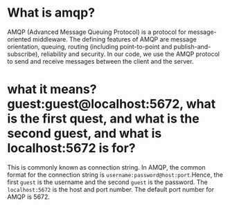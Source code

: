 # What is amqp?
AMQP (Advanced Message Queuing Protocol) is a protocol for message-oriented middleware. The defining features of AMQP are message orientation, queuing, routing (including point-to-point and publish-and-subscribe), reliability and security. In our code, we use the AMQP protocol to send and receive messages between the client and the server.

# what it means? guest:guest@localhost:5672, what is the first quest, and what is the second guest, and what is localhost:5672 is for? 
This is commonly known as connection string. In AMQP, the common format for the connection string is `username:password@host:port`.Hence, the first `guest` is the username and the second `guest` is the password. The `localhost:5672` is the host and port number. The default port number for AMQP is 5672.